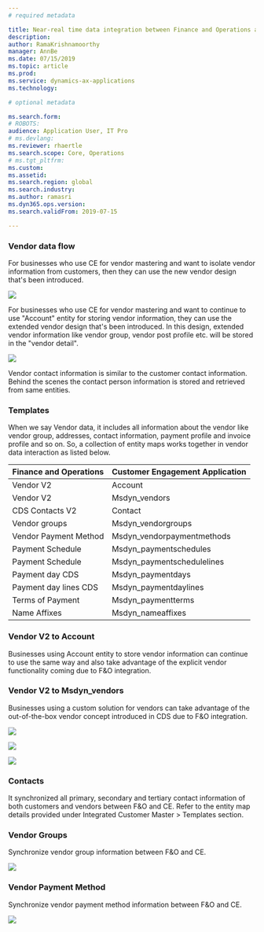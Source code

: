 ```yaml
---
# required metadata

title: Near-real time data integration between Finance and Operations and Common Data Service
description: 
author: RamaKrishnamoorthy 
manager: AnnBe
ms.date: 07/15/2019
ms.topic: article
ms.prod: 
ms.service: dynamics-ax-applications
ms.technology: 

# optional metadata

ms.search.form: 
# ROBOTS: 
audience: Application User, IT Pro
# ms.devlang: 
ms.reviewer: rhaertle
ms.search.scope: Core, Operations
# ms.tgt_pltfrm: 
ms.custom: 
ms.assetid: 
ms.search.region: global
ms.search.industry: 
ms.author: ramasri
ms.dyn365.ops.version: 
ms.search.validFrom: 2019-07-15

---
```




### Vendor data flow

For businesses who use CE for vendor mastering and want to isolate vendor information from customers, then they can use the new vendor design that's been introduced.

![](media/dual-write-vendor-data-flow.png)

For businesses who use CE for vendor mastering and want to continue to use "Account" entity for storing vendor information, they can use the extended vendor design that's been introduced. In this design, extended vendor information like vendor group, vendor post profile etc. will be stored in the "vendor detail".

![](media/dual-write-vendor-detail.png)

Vendor contact information is similar to the customer contact information. Behind the scenes the contact person information is stored and retrieved from same entities.

### Templates

When we say Vendor data, it includes all information about the vendor like vendor group, addresses, contact information, payment profile and invoice profile and so on. So, a collection of entity maps works together in vendor data interaction as listed below.

Finance and Operations  | Customer Engagement Application
------------------------|---------------------------------
Vendor V2               | Account
Vendor V2               | Msdyn\_vendors
CDS Contacts V2         | Contact
Vendor groups           | Msdyn\_vendorgroups
Vendor Payment Method   | Msdyn\_vendorpaymentmethods
Payment Schedule        | Msdyn\_paymentschedules
Payment Schedule        | Msdyn\_paymentschedulelines
Payment day CDS         | Msdyn\_paymentdays
Payment day lines CDS   | Msdyn\_paymentdaylines
Terms of Payment        | Msdyn\_paymentterms
Name Affixes            | Msdyn\_nameaffixes

### Vendor V2 to Account 

Businesses using Account entity to store vendor information can continue to use the same way and also take advantage of the explicit vendor functionality coming due to F&O integration.

### Vendor V2 to Msdyn\_vendors

Businesses using a custom solution for vendors can take advantage of the out-of-the-box vendor concept introduced in CDS due to F&O integration. 

![](media\dual-write-vendors-1.png)

![](media\dual-write-vendors-2.png)

![](media\dual-write-vendors-3.png)

### Contacts

It synchronized all primary, secondary and tertiary contact information of both customers and vendors between F&O and CE. Refer to the entity map details provided under Integrated Customer Master > Templates section.

### Vendor Groups

Synchronize vendor group information between F&O and CE.

![](dual-write-vendor-groups.png)

### Vendor Payment Method

Synchronize vendor payment method information between F&O and CE.

![](dual-write-vendor-payment-method.png)
